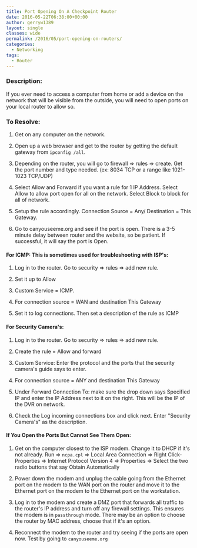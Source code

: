 ```yaml
---
title: Port Opening On A Checkpoint Router
date: 2016-05-22T06:38:00+00:00
author: gerryw1389
layout: single
classes: wide
permalink: /2016/05/port-opening-on-routers/
categories:
  - Networking
tags:
  - Router
---
```

<!--more-->

### Description:

If you ever need to access a computer from home or add a device on the network that will be visible from the outside, you will need to open ports on your local router to allow so.


### To Resolve:

1. Get on any computer on the network.

2. Open up a web browser and get to the router by getting the default gateway from `ipconfig /all`.

3. Depending on the router, you will go to firewall => rules => create. Get the port number and type needed. (ex: 8034 TCP or a range like 1021-1023 TCP/UDP)

4. Select Allow and Forward if you want a rule for 1 IP Address. Select Allow to allow port open for all on the network. Select Block to block for all of network.

5. Setup the rule accordingly. Connection Source = Any/ Destination = This Gateway.

6. Go to canyouseeme.org and see if the port is open. There is a 3-5 minute delay between router and the website, so be patient. If successful, it will say the port is Open.

#### For ICMP: This is sometimes used for troubleshooting with ISP's:

1. Log in to the router. Go to security => rules => add new rule.

2. Set it up to Allow

3. Custom Service = ICMP.

4. For connection source = WAN and destination This Gateway

5. Set it to log connections. Then set a description of the rule as ICMP

#### For Security Camera's:

1. Log in to the router. Go to security => rules => add new rule.

2. Create the rule = Allow and forward

3. Custom Service: Enter the protocol and the ports that the security camera's guide says to enter.

4. For connection source = ANY and destination This Gateway

5. Under Forward Connection To: make sure the drop down says Specified IP and enter the IP Address next to it on the right. This will be the IP of the DVR on network.

6. Check the Log incoming connections box and click next. Enter "Security Camera's" as the description.

#### If You Open the Ports But Cannot See Them Open:

1. Get on the computer closest to the ISP modem. Change it to DHCP if it's not already. Run => `ncpa.cpl` => Local Area Connection => Right Click- Properties => Internet Protocol Version 4 => Properties => Select the two radio buttons that say Obtain Automatically

2. Power down the modem and unplug the cable going from the Ethernet port on the modem to the WAN port on the router and move it to the Ethernet port on the modem to the Ethernet port on the workstation.

3. Log in to the modem and create a DMZ port that forwards all traffic to the router's IP address and turn off any firewall settings. This ensures the modem is in `passthrough` mode. There may be an option to choose the router by MAC address, choose that if it's an option.

4. Reconnect the modem to the router and try seeing if the ports are open now. Test by going to `canyouseeme.org`


